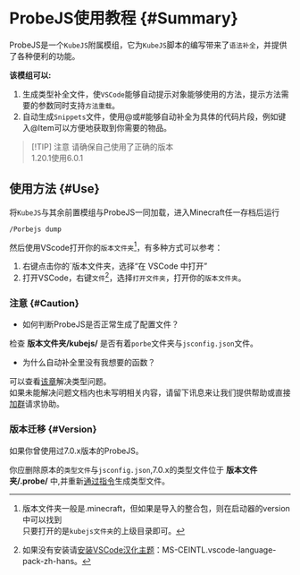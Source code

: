 # ProbeJS使用教程 {#Summary}

ProbeJS是一个`KubeJS`附属模组，它为`KubeJS`脚本的编写带来了`语法补全`，并提供了各种便利的功能。

**该模组可以:**

1. 生成类型补全文件，使`VSCode`能够自动提示对象能够使用的方法，提示方法需要的参数同时支持`方法重载`。
2. 自动生成`Snippets`文件，使用@或#能够自动补全为具体的代码片段，例如键入@Item可以方便地获取到你需要的物品。

> [!TIP] 注意
> 请确保自己使用了正确的版本<br>
> 1.20.1使用6.0.1

## 使用方法 {#Use}

将`KubeJS`与其余前置模组与ProbeJS一同加载，进入Minecraft任一存档后运行
```
/Porbejs dump
```
然后使用VScode打开你的`版本文件夹`[^version]，有多种方式可以参考：
1. 右键点击你的`版本文件夹，选择“在 VSCode 中打开”
2. 打开VSCode，右键`文件`[^Vscode汉化]，选择`打开文件夹`，打开你的`版本文件夹`。

[^version]: 版本文件夹一般是.minecraft，但如果是导入的整合包，则在启动器的version中可以找到<br>
    只要打开的是`kubejs文件夹`的上级目录即可。

[^Vscode汉化]: 如果没有安装请[安装VSCode汉化主题](https://zhuanlan.zhihu.com/p/142083916)：MS-CEINTL.vscode-language-pack-zh-hans。

### 注意 {#Caution}

- 如何判断ProbeJS是否正常生成了配置文件？

检查 **版本文件夹/kubejs/** 是否有着`porbe`文件夹与`jsconfig.json`文件。

- 为什么自动补全里没有我想要的函数？

可以查看[该章](./JSDoc)解决类型问题。<br>
如果未能解决问题文档内也未写明相关内容，请留下讯息来让我们提供帮助或直接[加群](https://qm.qq.com/q/yxOO4x9uQE)请求协助。

### 版本迁移 {#Version}

如果你曾使用过7.0.x版本的ProbeJS。

你应删除原本的`类型文件`与`jsconfig.json`,7.0.x的类型文件位于 **版本文件夹/.probe/** 中,并重新[通过指令](#Use)生成类型文件。